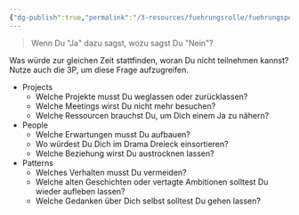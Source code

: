 ```yaml
---
{"dg-publish":true,"permalink":"/3-resources/fuehrungsrolle/fuehrungspersoenlichkeit/the-coaching-habit-von-michael-stanier/the-strategic-question-if-you-re-saying-yes-to-this-what-are-you-saying-no-to/","title":"The Strategic Question: If you're saying Yes to this, what are you saying No to?","created":"2024-12-09T09:04:09.947+01:00","updated":"2024-12-08T23:30:29.303+01:00"}
---
```



> Wenn Du "Ja" dazu sagst, wozu sagst Du "Nein"?

Was würde zur gleichen Zeit stattfinden, woran Du nicht teilnehmen kannst? Nutze auch die 3P, um diese Frage aufzugreifen.

- Projects
	- Welche Projekte musst Du weglassen oder zurücklassen?
	- Welche Meetings wirst Du nicht mehr besuchen?
	- Welche Ressourcen brauchst Du, um Dich einem Ja zu nähern?
- People
	- Welche Erwartungen musst Du aufbauen?
	- Wo würdest Du Dich im Drama Dreieck einsortieren?
	- Welche Beziehung wirst Du austrocknen lassen?
- Patterns
	- Welches Verhalten musst Du vermeiden?
	- Welche alten Geschichten oder vertagte Ambitionen solltest Du wieder aufleben lassen?
	- Welche Gedanken über Dich selbst solltest Du gehen lassen?
